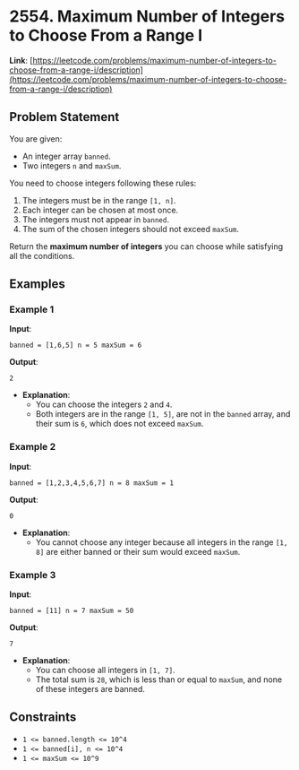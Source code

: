 # 2554. Maximum Number of Integers to Choose From a Range I

**Link**: [https://leetcode.com/problems/maximum-number-of-integers-to-choose-from-a-range-i/description](https://leetcode.com/problems/maximum-number-of-integers-to-choose-from-a-range-i/description)

## Problem Statement

You are given:
- An integer array `banned`.
- Two integers `n` and `maxSum`.

You need to choose integers following these rules:
1. The integers must be in the range `[1, n]`.
2. Each integer can be chosen at most once.
3. The integers must not appear in `banned`.
4. The sum of the chosen integers should not exceed `maxSum`.

Return the **maximum number of integers** you can choose while satisfying all the conditions.

## Examples

### Example 1

**Input**:
```
banned = [1,6,5] n = 5 maxSum = 6
```

**Output**:
```
2
```

  * **Explanation**:
    - You can choose the integers `2` and `4`.
    - Both integers are in the range `[1, 5]`, are not in the `banned` array, and their sum is `6`, which does not exceed `maxSum`.

### Example 2

**Input**:
```
banned = [1,2,3,4,5,6,7] n = 8 maxSum = 1
```

**Output**:
```
0
```

  * **Explanation**:
    - You cannot choose any integer because all integers in the range `[1, 8]` are either banned or their sum would exceed `maxSum`.

### Example 3

**Input**:
```
banned = [11] n = 7 maxSum = 50
```

**Output**:
```
7
```

  * **Explanation**:
    - You can choose all integers in `[1, 7]`.
    - The total sum is `28`, which is less than or equal to `maxSum`, and none of these integers are banned.

## Constraints

- `1 <= banned.length <= 10^4`
- `1 <= banned[i], n <= 10^4`
- `1 <= maxSum <= 10^9`
